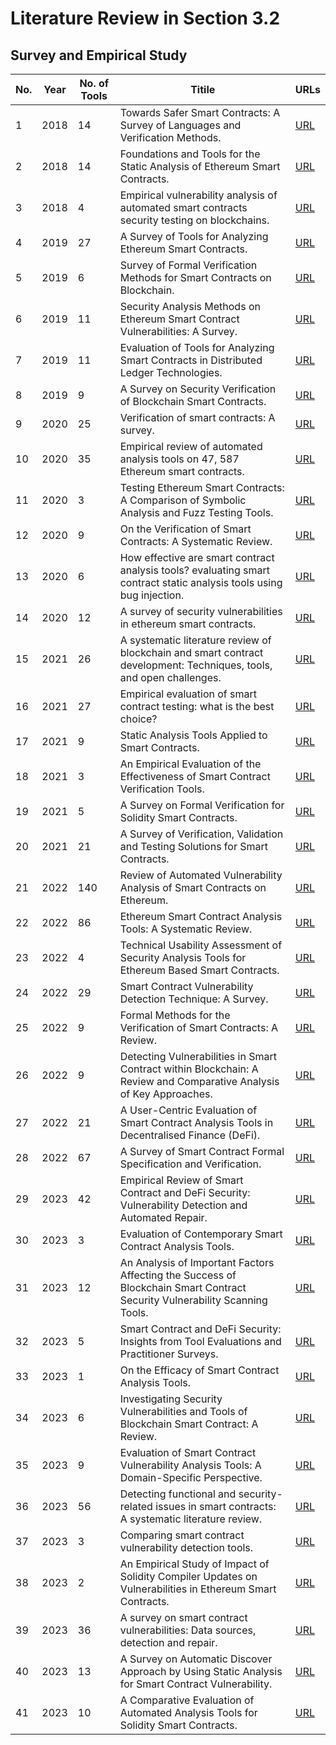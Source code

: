 # Literature Review in Section 3.2

## Survey and Empirical Study

| No. | Year | No. of Tools | Titile | URLs |
| --- | --- | --- | --- | --- |
| 1	| 2018	| 14	| Towards Safer Smart Contracts: A Survey of Languages and Verification Methods.	| [URL](https://dblp.org/rec/journals/corr/abs-1809-09805)
| 2	| 2018	| 14	| Foundations and Tools for the Static Analysis of Ethereum Smart Contracts.	| [URL](https://dblp.org/rec/conf/cav/GrishchenkoMS18)
| 3	| 2018	| 4	| Empirical vulnerability analysis of automated smart contracts security testing on blockchains.	| [URL](https://dblp.org/rec/conf/cascon/PariziDCS08)
| 4	| 2019	| 27	| A Survey of Tools for Analyzing Ethereum Smart Contracts.	| [URL](https://dblp.org/rec/conf/dappcon/AngeloS19)
| 5	| 2019	| 6	| Survey of Formal Verification Methods for Smart Contracts on Blockchain.	| [URL](https://dblp.org/rec/conf/ntms/MurrayA19)
| 6	| 2019	| 11	| Security Analysis Methods on Ethereum Smart Contract Vulnerabilities: A Survey.	| [URL](https://dblp.org/rec/journals/corr/abs-1908-08605)
| 7	| 2019	| 11	| Evaluation of Tools for Analyzing Smart Contracts in Distributed Ledger Technologies.	| [URL](https://dblp.org/rec/conf/iccsa/KirillovIKP19)
| 8	| 2019	| 9	| A Survey on Security Verification of Blockchain Smart Contracts.	| [URL](https://dblp.org/rec/journals/access/LiuL19c)
| 9	| 2020	| 25	| Verification of smart contracts: A survey.	| [URL](https://dblp.org/rec/journals/percom/AlmakhourSSM20)
| 10	| 2020	| 35	| Empirical review of automated analysis tools on 47, 587 Ethereum smart contracts.	| [URL](https://dblp.org/rec/conf/icse/DurieuxFAC20)
| 11	| 2020	| 3	| Testing Ethereum Smart Contracts: A Comparison of Symbolic Analysis and Fuzz Testing Tools.	| [URL](https://dblp.org/rec/conf/saicsit/LeidMV20)
| 12	| 2020	| 9	| On the Verification of Smart Contracts: A Systematic Review.	| [URL](https://dblp.org/rec/conf/icbc/AlmakhourSSM20)
| 13	| 2020	| 6	| How effective are smart contract analysis tools? evaluating smart contract static analysis tools using bug injection.	| [URL](https://dblp.org/rec/conf/issta/GhalebP20)
| 14	| 2020	| 12	| A survey of security vulnerabilities in ethereum smart contracts.	| [URL](https://dblp.org/rec/conf/cascon/SamreenA20)
| 15	| 2021	| 26	| A systematic literature review of blockchain and smart contract development: Techniques, tools, and open challenges.	| [URL](https://dblp.org/rec/journals/jss/VaccaSVC21)
| 16	| 2021	| 27	| Empirical evaluation of smart contract testing: what is the best choice?	| [URL](https://dblp.org/rec/conf/issta/RenYMXJSLC21)
| 17	| 2021	| 9	| Static Analysis Tools Applied to Smart Contracts.	| [URL](https://dblp.org/rec/conf/ladc/StaderiniPB21)
| 18	| 2021	| 3	| An Empirical Evaluation of the Effectiveness of Smart Contract Verification Tools.	| [URL](https://dblp.org/rec/conf/prdc/DiaIL21)
| 19	| 2021	| 5	| A Survey on Formal Verification for Solidity Smart Contracts.	| [URL](https://dblp.org/rec/conf/acsw/GarfattaKGG21)
| 20	| 2021	| 21	| A Survey of Verification, Validation and Testing Solutions for Smart Contracts.	| [URL](https://dblp.org/rec/conf/bcca/BenabbouG21)
| 21	| 2022	| 140	| Review of Automated Vulnerability Analysis of Smart Contracts on Ethereum.	| [URL](https://dblp.org/rec/journals/fbloc/RamederAS22)
| 22	| 2022	| 86	| Ethereum Smart Contract Analysis Tools: A Systematic Review.	| [URL](https://dblp.org/rec/journals/access/KushwahaJSKL22a)
| 23	| 2022	| 4	| Technical Usability Assessment of Security Analysis Tools for Ethereum Based Smart Contracts.	| [URL](https://dblp.org/rec/conf/qrs/ZeeshanT22)
| 24	| 2022	| 29	| Smart Contract Vulnerability Detection Technique: A Survey.	| [URL](https://dblp.org/rec/journals/corr/abs-2209-05872)
| 25	| 2022	| 9	| Formal Methods for the Verification of Smart Contracts: A Review.	| [URL](https://dblp.org/rec/conf/sin/KrichenLA22)
| 26	| 2022	| 9	| Detecting Vulnerabilities in Smart Contract within Blockchain: A Review and Comparative Analysis of Key Approaches.	| [URL](https://dblp.org/rec/conf/nextcomp/KissoonB22)
| 27	| 2022	| 21	| A User-Centric Evaluation of Smart Contract Analysis Tools in Decentralised Finance (DeFi).	| [URL](https://dblp.org/rec/conf/cybersa/FauraST22)
| 28	| 2022	| 67	| A Survey of Smart Contract Formal Specification and Verification.	| [URL](https://dblp.org/rec/journals/csur/TolmachLLLL22)
| 29	| 2023	| 42	| Empirical Review of Smart Contract and DeFi Security: Vulnerability Detection and Automated Repair.	| [URL](https://dblp.org/rec/journals/corr/abs-2309-02391)
| 30	| 2023	| 3	| Evaluation of Contemporary Smart Contract Analysis Tools.	| [URL](https://dblp.org/rec/conf/enase/WangCW23)
| 31	| 2023	| 12	| An Analysis of Important Factors Affecting the Success of Blockchain Smart Contract Security Vulnerability Scanning Tools.	| [URL](https://dblp.org/rec/conf/bsci/CheeP0D23)
| 32	| 2023	| 5	| Smart Contract and DeFi Security: Insights from Tool Evaluations and Practitioner Surveys.	| [URL](https://dblp.org/rec/journals/corr/abs-2304-02981)
| 33	| 2023	| 1	| On the Efficacy of Smart Contract Analysis Tools.	| [URL](https://dblp.org/rec/conf/issre/BonomiCC23)
| 34	| 2023	| 6	| Investigating Security Vulnerabilities and Tools of Blockchain Smart Contract: A Review.	| [URL](https://dblp.org/rec/conf/ic3/TyagiG23)
| 35	| 2023	| 9	| Evaluation of Smart Contract Vulnerability Analysis Tools: A Domain-Specific Perspective.	| [URL](https://dblp.org/rec/journals/information/LashkariM23)
| 36	| 2023	| 56	| Detecting functional and security-related issues in smart contracts: A systematic literature review.	| [URL](https://dblp.org/rec/journals/spe/PiantadosiRPSO23)
| 37	| 2023	| 3	| Comparing smart contract vulnerability detection tools.	| [URL](https://dblp.org/rec/conf/benevol/OttatiIR23)
| 38	| 2023	| 2	| An Empirical Study of Impact of Solidity Compiler Updates on Vulnerabilities in Ethereum Smart Contracts.	| [URL](https://dblp.org/rec/journals/corr/abs-2306-04250)
| 39	| 2023	| 36	| A survey on smart contract vulnerabilities: Data sources, detection and repair.	| [URL](https://dblp.org/rec/journals/infsof/ChuZDXJL23)
| 40	| 2023	| 13	| A Survey on Automatic Discover Approach by Using Static Analysis for Smart Contract Vulnerability.	| [URL](https://dblp.org/rec/conf/nana/DengWWLY23)
| 41	| 2023	| 10	| A Comparative Evaluation of Automated Analysis Tools for Solidity Smart Contracts.	| [URL](https://dblp.org/rec/journals/corr/abs-2310-20212)
